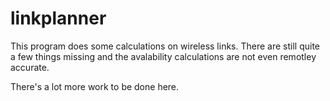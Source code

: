 linkplanner
===========

This program does some calculations on wireless links.
There are still quite a few things missing and the avalability 
calculations are not even remotley accurate.

There's a lot more work to be done here.
